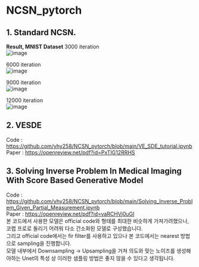 # NCSN_pytorch
## 1. Standard NCSN.
**Result, MNIST Dataset**
3000 iteration  
![image](https://user-images.githubusercontent.com/33916246/169830113-2a0207aa-89ed-448f-b760-796f931a42c5.png)
  
   
6000 iteration  
![image](https://user-images.githubusercontent.com/33916246/169830195-4be8d3a2-066f-44ff-9e2e-669b108544af.png)  
   
   
9000 iteration  
![image](https://user-images.githubusercontent.com/33916246/169830298-10c18460-9189-4dcb-9667-a728acaa1867.png)  
   
   
12000 iteration  
![image](https://user-images.githubusercontent.com/33916246/169830346-1967dbd9-2226-48d5-8fc3-7fb519e78121.png)

## 2. VESDE
Code : https://github.com/yhy258/NCSN_pytorch/blob/main/VE_SDE_tutorial.ipynb  
Paper : https://openreview.net/pdf?id=PxTIG12RRHS  

## 3. Solving Inverse Problem In Medical Imaging With Score Based Generative Model
Code : https://github.com/yhy258/NCSN_pytorch/blob/main/Solving_Inverse_Problem_Given_Partial_Measurement.ipynb  
Paper : https://openreview.net/pdf?id=vaRCHVj0uGI  
본 코드에서 사용한 모델은 official code와 형태를 최대한 비슷하게 가져가려했으나, 코랩 프로로 돌리기 어려워 다소 간소화된 모델로 구성했습니다.  
그리고 official code에서는 fir filter를 사용하고 있으나 본 코드에서는 nearest 방법으로 sampling을 진행합니다.  
모델 내부에서 Downsampling -> Upsampling을 거쳐 의도와 맞는 노이즈를 생성해야하는 Unet의 특성 상 이러한 샘플링 방법은 좋지 않을 수 있다고 생각됩니다.  
